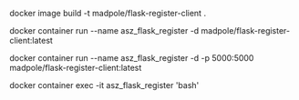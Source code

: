 

docker image build -t madpole/flask-register-client .

docker container run --name asz_flask_register -d madpole/flask-register-client:latest

docker container run --name asz_flask_register -d -p 5000:5000 madpole/flask-register-client:latest

docker container exec -it asz_flask_register 'bash'